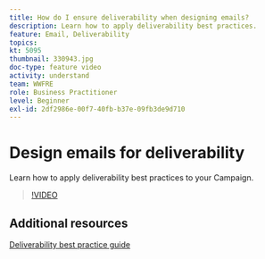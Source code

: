 ```yaml
---
title: How do I ensure deliverability when designing emails?
description: Learn how to apply deliverability best practices.
feature: Email, Deliverability
topics: 
kt: 5095
thumbnail: 330943.jpg
doc-type: feature video
activity: understand
team: WWFRE
role: Business Practitioner
level: Beginner
exl-id: 2df2986e-00f7-40fb-b37e-09fb3de9d710
---
```

# Design emails for deliverability

Learn how to apply deliverability best practices to your Campaign.

>[!VIDEO](https://video.tv.adobe.com/v/330943?quality=12)

## Additional resources

[Deliverability best practice guide](https://experienceleague.adobe.com/docs/deliverability-learn/deliverability-best-practice-guide/introduction.html)
